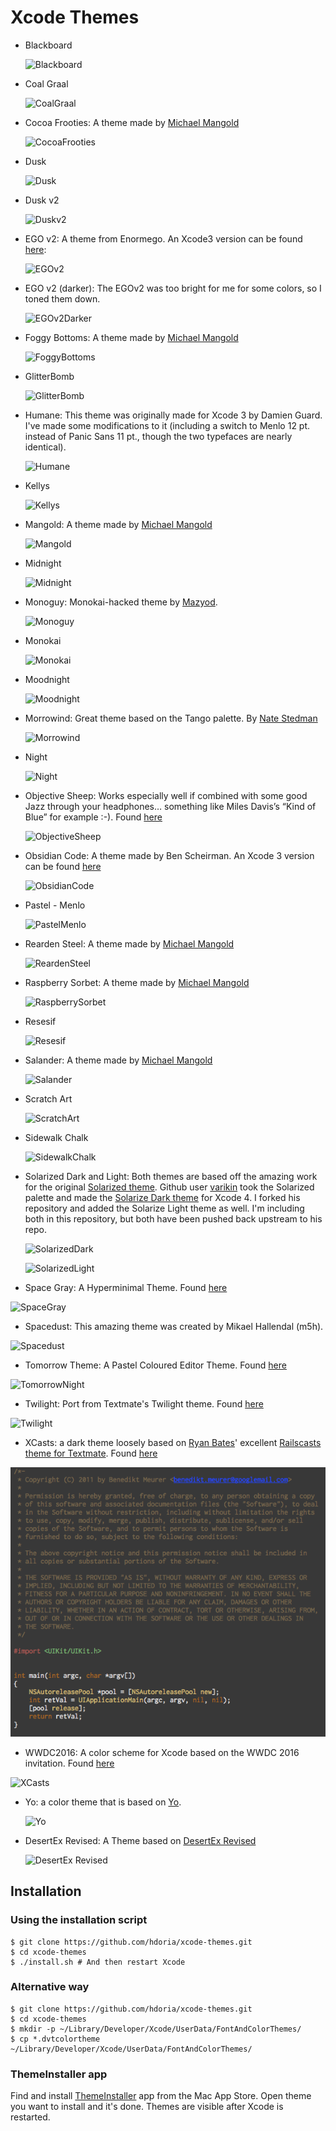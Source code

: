 Xcode Themes
==============

* Blackboard

  ![Blackboard][image-1]

* Coal Graal

  ![CoalGraal][image-2]

* Cocoa Frooties:  A theme made by [Michael Mangold][1]

  ![CocoaFrooties][image-3]

* Dusk

  ![Dusk][image-4]

* Dusk v2

  ![Duskv2][image-5]

* EGO v2: A theme from Enormego. An Xcode3 version can be found [here][2]:

  ![EGOv2][image-6]

* EGO v2 (darker): The EGOv2 was too bright for me for some colors, so I toned them down.

  ![EGOv2Darker][image-7]

* Foggy Bottoms:  A theme made by [Michael Mangold][3]

  ![FoggyBottoms][image-8]

* GlitterBomb

  ![GlitterBomb][image-9]

* Humane: This theme was originally made for Xcode 3 by Damien Guard. I've made some modifications to it (including a switch to Menlo 12 pt. instead of Panic Sans 11 pt., though the two typefaces are nearly identical).

  ![Humane][image-10]

* Kellys

  ![Kellys][image-11]

* Mangold:  A theme made by [Michael Mangold][4]

  ![Mangold][image-12]

* Midnight

  ![Midnight][image-13]

* Monoguy: Monokai-hacked theme by [Mazyod][5].

  ![Monoguy][image-14]

* Monokai

  ![Monokai][image-15]

* Moodnight

  ![Moodnight][image-16]

* Morrowind:  Great theme based on the Tango palette. By [Nate Stedman][6]

  ![Morrowind][image-17]

* Night

  ![Night][image-18]

* Objective Sheep: Works especially well if combined with some good Jazz through your headphones… something like Miles Davis’s “Kind of Blue” for example :-). Found [here][7]

  ![ObjectiveSheep][image-19]

* Obsidian Code: A theme made by Ben Scheirman.  An Xcode 3 version can be found [here][8]

  ![ObsidianCode][image-20]

* Pastel - Menlo

  ![PastelMenlo][image-21]

* Rearden Steel:  A theme made by [Michael Mangold][9]

  ![ReardenSteel][image-22]

* Raspberry Sorbet:  A theme made by [Michael Mangold][10]

  ![RaspberrySorbet][image-23]

* Resesif

  ![Resesif][image-24]

* Salander:  A theme made by [Michael Mangold][11]

  ![Salander][image-25]

* Scratch Art

  ![ScratchArt][image-26]

* Sidewalk Chalk

  ![SidewalkChalk][image-27]

* Solarized Dark and Light: Both themes are based off the amazing work for the original [Solarized theme][12]. Github user [varikin][13] took the Solarized palette and made the [Solarize Dark theme][14] for Xcode 4. I forked his repository and added the Solarize Light theme as well. I'm including both in this repository, but both have been pushed back upstream to his repo.

  ![SolarizedDark][image-28]

  ![SolarizedLight][image-29]

*  Space Gray: A Hyperminimal Theme. Found [here][15]

  ![SpaceGray][image-30]

*   Spacedust: This amazing theme was created by Mikael Hallendal (m5h).

  ![Spacedust][image-31]

*  Tomorrow Theme: A Pastel Coloured Editor Theme. Found [here][16]

  ![TomorrowNight][image-32]

*  Twilight: Port from Textmate's Twilight theme. Found [here][17]

  ![Twilight][image-33]

*  XCasts: a dark theme loosely based on [Ryan Bates][18]' excellent [Railscasts theme for Textmate][19]. Found [here][20]

  ![XCasts][image-34]

  * WWDC2016: A color scheme for Xcode based on the WWDC 2016 invitation. Found [here][21]

  ![XCasts][image-35]

* Yo: a color theme that is based on [Yo][22].

  ![Yo][image-36]

* DesertEx Revised: A Theme based on [DesertEx Revised][24]

  ![DesertEx Revised][image-37]

Installation
---- 

### Using the installation script

	$ git clone https://github.com/hdoria/xcode-themes.git
	$ cd xcode-themes
	$ ./install.sh # And then restart Xcode

### Alternative way

	$ git clone https://github.com/hdoria/xcode-themes.git
	$ cd xcode-themes
	$ mkdir -p ~/Library/Developer/Xcode/UserData/FontAndColorThemes/
	$ cp *.dvtcolortheme ~/Library/Developer/Xcode/UserData/FontAndColorThemes/

### ThemeInstaller app
Find and install [ThemeInstaller][23] app from the Mac App Store. Open theme you want to install and it's done. Themes are visible after Xcode is restarted.

[1]:	http://michaelmangold.com/xcode-themes/
[2]:	http://developers.enormego.com/view/ego_xcode_theme_for_xcode_4_egov2
[3]:	http://michaelmangold.com/xcode-themes/
[4]:	http://michaelmangold.com/xcode-themes/
[5]:	https://github.com/Mazyod
[6]:	http://www.natestedman.com/post/morrowind-for-textmate-xcode/
[7]:	http://objectivesheep.com/blog/xcode4_color_theme
[8]:	https://gist.github.com/837656
[9]:	http://michaelmangold.com/xcode-themes/
[10]:	http://michaelmangold.com/xcode-themes/
[11]:	http://michaelmangold.com/xcode-themes/
[12]:	http://ethanschoonover.com/solarized
[13]:	https://github.com/varikin/solarized/tree/master/xcode4-colors-solarized
[14]:	https://github.com/varikin/solarized/tree/master/xcode4-colors-solarized
[15]:	https://github.com/zdne/spacegray-xcode
[16]:	https://github.com/ChrisKempson/Tomorrow-Theme
[17]:	http://blog.cylence.com/2011/01/27/textmates-twilight-theme-for-xcode/
[18]:	http://railscasts.com/
[19]:	http://railscasts.com/about
[20]:	https://github.com/bmeurer/XCasts-color-theme-for-Xcode-4
[21]:	https://github.com/cargath/WWDC2016-Xcode-Color-Scheme
[22]:	http://justyo.co/
[23]:	https://itunes.apple.com/app/themeinstaller/id1148208665
[24]:   https://studiostyl.es/schemes/desertex-revised

[image-1]:	http://s11.postimage.org/n1htzhccj/Blackboard.png
[image-2]:	http://s11.postimage.org/m0hlacvcz/Coal_Graal.png
[image-3]:	http://michaelmangold.com/wp-content/uploads/2013/03/cocoafrooties2.png
[image-4]:	http://s11.postimage.org/cihuab9oj/Dusk.png
[image-5]:	http://s11.postimage.org/53sihxnsz/Duskv2.png
[image-6]:	http://s11.postimage.org/oa5pl44ar/EGOv2.png
[image-7]:	http://s11.postimage.org/mwe2pt51f/EGOv2_Darker.png
[image-8]:	http://michaelmangold.com/wp-content/uploads/2013/03/foggybottoms2.png
[image-9]:	http://s11.postimage.org/dpvs2izsz/Glitter_Bomb.png
[image-10]:	http://s11.postimage.org/vh7egzf7n/Humane.png
[image-11]:	http://s11.postimage.org/vihcaeh1f/Kellys.png
[image-12]:	http://michaelmangold.com/wp-content/uploads/2013/03/mangold3.png
[image-13]:	http://s11.postimage.org/bcifp9arn/Midnight.png
[image-14]:	http://mazyod.com/images/xcode-theme-preview.png
[image-15]:	http://s11.postimage.org/sfl7krrgj/Monokai.png
[image-16]:	http://s11.postimage.org/hu1c8rl4z/Moodnight.png
[image-17]:	http://s11.postimage.org/7y0994fcz/Morrowind.png
[image-18]:	http://s11.postimage.org/mihc3yabn/Night.png
[image-19]:	http://s11.postimage.org/45gqtdzur/Objective_Sheep.png
[image-20]:	http://s11.postimage.org/jgqjtzx6r/Obsidian_Code.png
[image-21]:	http://s11.postimage.org/gbajhj3yb/Pastel_Menlo.png
[image-22]:	http://michaelmangold.com/wp-content/uploads/2013/04/reardensteel2.png
[image-23]:	http://michaelmangold.com/wp-content/uploads/2013/03/raspberrysorbet1.png
[image-24]:	http://s11.postimage.org/y3w3pel6r/Resesif.png
[image-25]:	http://michaelmangold.com/wp-content/uploads/2013/03/salander2.png
[image-26]:	http://s11.postimage.org/6htc4q1tv/Scratch_Art.png
[image-27]:	http://s11.postimage.org/i879m3umb/Sidewalk_Chalk.png
[image-28]:	http://s11.postimage.org/bj0q639ab/Solarized_Dark.png
[image-29]:	http://s11.postimage.org/bkanzib43/Solarized_Light.png
[image-30]:	https://github.com/zdne/spacegray-xcode/raw/master/screenshots/space-gray-screen.png
[image-31]:	http://s11.postimage.org/7p79wxryb/Spacedust.png
[image-32]:	http://s11.postimage.org/8sre8wclf/Tomorrow_Night.png
[image-33]:	http://s11.postimage.org/ei7mt7irn/Twilight.png
[image-34]:	http://github.com/bmeurer/XCasts-color-theme-for-Xcode-4/raw/master/XCasts-screenshot.png
[image-35]:	https://github.com/cargath/WWDC2016-Xcode-Color-Scheme/raw/master/preview.png
[image-36]:	http://s22.postimg.org/dbtwkc0ip/Yo_color_theme.png
[image-37]: https://s2.postimg.org/6pafpexex/Screen_Shot_2017-08-28_at_17.23.55.png
